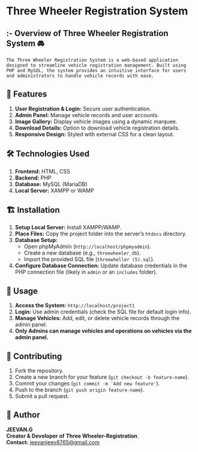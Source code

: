 # Three Wheeler Registration System

## :- Overview of Three Wheeler Registration System 🚘

    The Three Wheeler Registration System is a web-based application designed to streamline vehicle registration management. Built using PHP and MySQL, the system provides an intuitive interface for users and administrators to handle vehicle records with ease.

## 📌 Features

1. **User Registration & Login:** Secure user authentication.
2. **Admin Panel:** Manage vehicle records and user accounts.
3. **Image Gallery:** Display vehicle images using a dynamic marquee.
4. **Download Details:** Option to download vehicle registration details.
5. **Responsive Design:** Styled with external CSS for a clean layout.

## 🛠️ Technologies Used

1. **Frontend:** HTML, CSS
2. **Backend:** PHP
3. **Database:** MySQL (MariaDB)
4. **Local Server:** XAMPP or WAMP

## 🏗️ Installation

1. **Setup Local Server:** Install XAMPP/WAMP.
2. **Place Files:** Copy the project folder into the server’s `htdocs` directory.
3. **Database Setup:**
   - Open phpMyAdmin (`http://localhost/phpmyadmin`).
   - Create a new database (e.g., `threewheeler_db`).
   - Import the provided SQL file (`threewheller (5).sql`).
4. **Configure Database Connection:** Update database credentials in the PHP connection file (likely in `admin` or an `includes` folder).

## 🚀 Usage

1. **Access the System:** `http://localhost/project1`
2. **Login:** Use admin credentials (check the SQL file for default login info).
3. **Manage Vehicles:** Add, edit, or delete vehicle records through the admin panel.
4. **Only Admins can manage vehicles and operations on vehicles via the admin panel.**

## 🤝 Contributing

1. Fork the repository.
2. Create a new branch for your feature (`git checkout -b feature-name`).
3. Commit your changes (`git commit -m 'Add new feature'`).
4. Push to the branch (`git push origin feature-name`).
5. Submit a pull request.

## 👤 Author

 **JEEVAN.G**  <br>
 **Creator & Developer of** **Three Wheeler-Registration**.<br>
 **Contact:** jeevanjeev8765@gmail.com

